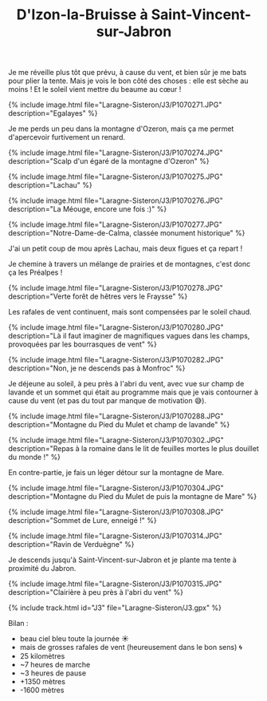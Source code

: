﻿---
title: "D'Izon-la-Bruisse à Saint-Vincent-sur-Jabron"
permalink: /Laragne-Sisteron/J3/
sidebar:
  nav: "laragne_sisteron"
enable_tracks: true
---

Je me réveille plus tôt que prévu, à cause du vent, et bien sûr je me bats pour plier la tente. Mais je vois le bon côté des choses : elle est sèche au moins ! Et le soleil vient mettre du beaume au cœur !

{% include image.html file="Laragne-Sisteron/J3/P1070271.JPG" description="Egalayes" %}

Je me perds un peu dans la montagne d'Ozeron, mais ça me permet d'apercevoir furtivement un renard.

{% include image.html file="Laragne-Sisteron/J3/P1070274.JPG" description="Scalp d'un égaré de la montagne d'Ozeron" %}

{% include image.html file="Laragne-Sisteron/J3/P1070275.JPG" description="Lachau" %}

{% include image.html file="Laragne-Sisteron/J3/P1070276.JPG" description="La Méouge, encore une fois :)" %}

{% include image.html file="Laragne-Sisteron/J3/P1070277.JPG" description="Notre-Dame-de-Calma, classée monument historique" %}

J'ai un petit coup de mou après Lachau, mais deux figues et ça repart !

Je chemine à travers un mélange de prairies et de montagnes, c'est donc ça les Préalpes !

{% include image.html file="Laragne-Sisteron/J3/P1070278.JPG" description="Verte forêt de hêtres vers le Fraysse" %}

Les rafales de vent continuent, mais sont compensées par le soleil chaud.

{% include image.html file="Laragne-Sisteron/J3/P1070280.JPG" description="Là il faut imaginer de magnifiques vagues dans les champs, provoquées par les bourrasques de vent" %}

{% include image.html file="Laragne-Sisteron/J3/P1070282.JPG" description="Non, je ne descends pas à Monfroc" %}

Je déjeune au soleil, à peu près à l'abri du vent, avec vue sur champ de lavande et un sommet qui était au programme mais que je vais contourner à cause du vent (et pas du tout par manque de motivation :sweat_smile:).

{% include image.html file="Laragne-Sisteron/J3/P1070288.JPG" description="Montagne du Pied du Mulet et champ de lavande" %}

{% include image.html file="Laragne-Sisteron/J3/P1070302.JPG" description="Repas à la romaine dans le lit de feuilles mortes le plus douillet du monde !" %}

En contre-partie, je fais un léger détour sur la montagne de Mare.

{% include image.html file="Laragne-Sisteron/J3/P1070304.JPG" description="Montagne du Pied du Mulet de puis la montagne de Mare" %}

{% include image.html file="Laragne-Sisteron/J3/P1070308.JPG" description="Sommet de Lure, enneigé !" %}

{% include image.html file="Laragne-Sisteron/J3/P1070314.JPG" description="Ravin de Verduègne" %}

Je descends jusqu'à Saint-Vincent-sur-Jabron et je plante ma tente à proximité du Jabron.

{% include image.html file="Laragne-Sisteron/J3/P1070315.JPG" description="Clairière à peu près à l'abri du vent" %}

{% include track.html id="J3" file="Laragne-Sisteron/J3.gpx" %}

Bilan :
* beau ciel bleu toute la journée :sunny:
* mais de grosses rafales de vent (heureusement dans le bon sens) :cyclone:
* 25 kilomètres
* ~7 heures de marche
* ~3 heures de pause
* +1350 mètres
* -1600 mètres
